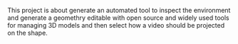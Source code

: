 This project is about generate an automated tool to inspect the environment and generate a geomethry editable with open source and widely used tools for managing 3D models and then select how a video should be projected on the shape.